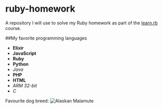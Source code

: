 # ruby-homework
A repository I will use to solve my Ruby homework as part of the [learn.rb](https://github.com/monorkin/learn.rb) course.

##My favorite programming languages
- **Elixir**
- **JavaScript**
- **Ruby**
- **Python**
- _Java_
- **PHP**
- **HTML**
- _ARM 32-bit_
- _C_

Favourite dog breed:
![Alaskan Malamute](https://cdn2-www.dogtime.com/assets/uploads/2011/01/file_22908_alaskan-malamute-460x290.jpg)